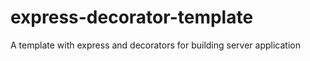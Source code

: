 # express-decorator-template
A  template with express and decorators for building server application
